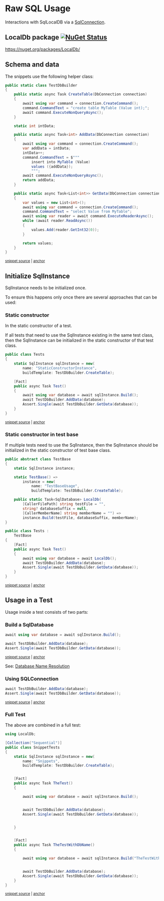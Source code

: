 <!--
GENERATED FILE - DO NOT EDIT
This file was generated by [MarkdownSnippets](https://github.com/SimonCropp/MarkdownSnippets).
Source File: /pages/mdsource/raw-usage.source.md
To change this file edit the source file and then run MarkdownSnippets.
-->

# Raw SQL Usage

Interactions with SqlLocalDB via a [SqlConnection](https://docs.microsoft.com/en-us/dotnet/api/system.data.sqlclient.sqlconnection).


## LocalDb package [![NuGet Status](https://img.shields.io/nuget/v/LocalDb.svg)](https://www.nuget.org/packages/LocalDb/)

https://nuget.org/packages/LocalDb/


## Schema and data

The snippets use the following helper class:

<!-- snippet: TestDbBuilder.cs -->
<a id='snippet-TestDbBuilder.cs'></a>
```cs
public static class TestDbBuilder
{
    public static async Task CreateTable(DbConnection connection)
    {
        await using var command = connection.CreateCommand();
        command.CommandText = "create table MyTable (Value int);";
        await command.ExecuteNonQueryAsync();
    }

    static int intData;

    public static async Task<int> AddData(DbConnection connection)
    {
        await using var command = connection.CreateCommand();
        var addData = intData;
        intData++;
        command.CommandText = $"""
            insert into MyTable (Value)
            values ({addData});
            """;
        await command.ExecuteNonQueryAsync();
        return addData;
    }

    public static async Task<List<int>> GetData(DbConnection connection)
    {
        var values = new List<int>();
        await using var command = connection.CreateCommand();
        command.CommandText = "select Value from MyTable";
        await using var reader = await command.ExecuteReaderAsync();
        while (await reader.ReadAsync())
        {
            values.Add(reader.GetInt32(0));
        }

        return values;
    }
}
```
<sup><a href='/src/LocalDb.Tests/TestDbBuilder.cs#L1-L38' title='Snippet source file'>snippet source</a> | <a href='#snippet-TestDbBuilder.cs' title='Start of snippet'>anchor</a></sup>
<!-- endSnippet -->


## Initialize SqlInstance

SqlInstance needs to be initialized once.

To ensure this happens only once there are several approaches that can be used:


### Static constructor

In the static constructor of a test.

If all tests that need to use the SqlInstance existing in the same test class, then the SqlInstance can be initialized in the static constructor of that test class.

<!-- snippet: StaticConstructor -->
<a id='snippet-StaticConstructor'></a>
```cs
public class Tests
{
    static SqlInstance sqlInstance = new(
        name: "StaticConstructorInstance",
        buildTemplate: TestDbBuilder.CreateTable);

    [Fact]
    public async Task Test()
    {
        await using var database = await sqlInstance.Build();
        await TestDbBuilder.AddData(database);
        Assert.Single(await TestDbBuilder.GetData(database));
    }
}
```
<sup><a href='/src/LocalDb.Tests/Snippets/StaticConstructor.cs#L5-L22' title='Snippet source file'>snippet source</a> | <a href='#snippet-StaticConstructor' title='Start of snippet'>anchor</a></sup>
<!-- endSnippet -->


### Static constructor in test base

If multiple tests need to use the SqlInstance, then the SqlInstance should be initialized in the static constructor of test base class.

<!-- snippet: TestBase -->
<a id='snippet-TestBase'></a>
```cs
public abstract class TestBase
{
    static SqlInstance instance;

    static TestBase() =>
        instance = new(
            name: "TestBaseUsage",
            buildTemplate: TestDbBuilder.CreateTable);

    public static Task<SqlDatabase> LocalDb(
        [CallerFilePath] string testFile = "",
        string? databaseSuffix = null,
        [CallerMemberName] string memberName = "") =>
        instance.Build(testFile, databaseSuffix, memberName);
}

public class Tests :
    TestBase
{
    [Fact]
    public async Task Test()
    {
        await using var database = await LocalDb();
        await TestDbBuilder.AddData(database);
        Assert.Single(await TestDbBuilder.GetData(database));
    }
}
```
<sup><a href='/src/LocalDb.Tests/Snippets/TestBaseUsage.cs#L6-L36' title='Snippet source file'>snippet source</a> | <a href='#snippet-TestBase' title='Start of snippet'>anchor</a></sup>
<!-- endSnippet -->


## Usage in a Test

Usage inside a test consists of two parts:


### Build a SqlDatabase

<!-- snippet: BuildDatabase -->
<a id='snippet-BuildDatabase'></a>
```cs
await using var database = await sqlInstance.Build();

await TestDbBuilder.AddData(database);
Assert.Single(await TestDbBuilder.GetData(database));
```
<sup><a href='/src/LocalDb.Tests/Snippets/SnippetTests.cs#L15-L26' title='Snippet source file'>snippet source</a> | <a href='#snippet-BuildDatabase' title='Start of snippet'>anchor</a></sup>
<!-- endSnippet -->

See: [Database Name Resolution](/pages/directory-and-name-resolution.md#database-name-resolution)


### Using SQLConnection

<!-- snippet: BuildContext -->
<a id='snippet-BuildContext'></a>
```cs
await TestDbBuilder.AddData(database);
Assert.Single(await TestDbBuilder.GetData(database));
```
<sup><a href='/src/LocalDb.Tests/Snippets/SnippetTests.cs#L19-L24' title='Snippet source file'>snippet source</a> | <a href='#snippet-BuildContext' title='Start of snippet'>anchor</a></sup>
<!-- endSnippet -->


### Full Test

The above are combined in a full test:

<!-- snippet: SnippetTests.cs -->
<a id='snippet-SnippetTests.cs'></a>
```cs
using LocalDb;

[Collection("Sequential")]
public class SnippetTests
{
    static SqlInstance sqlInstance = new(
        name: "Snippets",
        buildTemplate: TestDbBuilder.CreateTable);


    [Fact]
    public async Task TheTest()
    {

        await using var database = await sqlInstance.Build();


        await TestDbBuilder.AddData(database);
        Assert.Single(await TestDbBuilder.GetData(database));


    }


    [Fact]
    public async Task TheTestWithDbName()
    {

        await using var database = await sqlInstance.Build("TheTestWithDbName");


        await TestDbBuilder.AddData(database);
        Assert.Single(await TestDbBuilder.GetData(database));
    }
}
```
<sup><a href='/src/LocalDb.Tests/Snippets/SnippetTests.cs#L1-L35' title='Snippet source file'>snippet source</a> | <a href='#snippet-SnippetTests.cs' title='Start of snippet'>anchor</a></sup>
<!-- endSnippet -->
